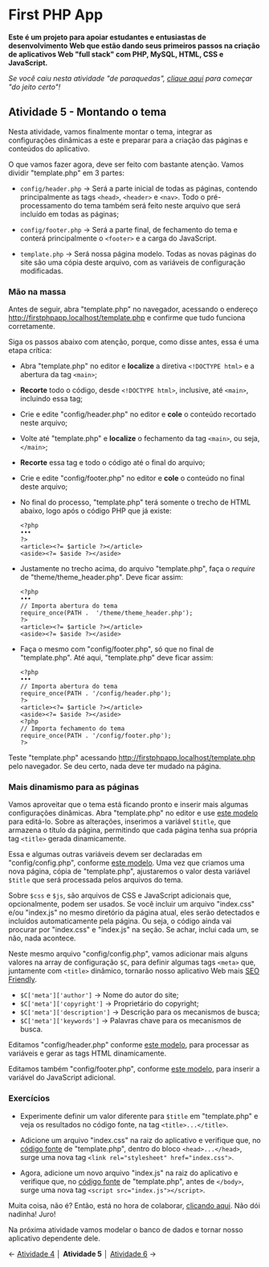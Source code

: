 # First PHP App

**Este é um projeto para apoiar estudantes e entusiastas de desenvolvimento Web que estão dando seus primeiros passos na criação de aplicativos Web "full stack" com PHP, MySQL, HTML, CSS e JavaScript.**

*Se você caiu nesta atividade "de paraquedas", [clique aqui](https://github.com/Luferat/firstphpapp) para começar "do jeito certo"!*

## Atividade 5 - Montando o tema

Nesta atividade, vamos finalmente montar o tema, integrar as configurações dinâmicas a este e preparar para a criação das páginas e conteúdos do aplicativo.

O que vamos fazer agora, deve ser feito com bastante atenção. Vamos dividir "template.php" em 3 partes:

- `config/header.php` → Será a parte inicial de todas as páginas, contendo principalmente as tags `<head>`, `<header>` e `<nav>`. Todo o pré-processamento do tema também será feito neste arquivo que será incluído em todas as páginas;

- `config/footer.php` → Será a parte final, de fechamento do tema e conterá principalmente o `<footer>` e a carga do JavaScript.

- `template.php` → Será nossa página modelo. Todas as novas páginas do site são uma cópia deste arquivo, com as variáveis de configuração modificadas.

### Mão na massa

Antes de seguir, abra "template.php" no navegador, acessando o endereço http://firstphpapp.localhost/template.php e confirme que tudo funciona corretamente.

Siga os passos abaixo com atenção, porque, como disse antes, essa é uma etapa crítica:

- Abra "template.php" no editor e **localize** a diretiva `<!DOCTYPE html>` e a abertura da tag `<main>`;
  
- **Recorte** todo o código, desde `<!DOCTYPE html>`, inclusive, até `<main>`, incluindo essa tag;
 
- Crie e edite "config/header.php" no editor e **cole** o conteúdo recortado neste arquivo;
 
- Volte até "template.php" e **localize** o fechamento da tag `<main>`, ou seja, `</main>`;
 
- **Recorte** essa tag e todo o código até o final do arquivo;
 
- Crie e edite "config/footer.php" no editor e **cole** o conteúdo no final deste arquivo;
 
- No final do processo, "template.php" terá somente o trecho de HTML abaixo, logo após o código PHP que já existe:

      <?php
      •••
      ?>
      <article><?= $article ?></article>
      <aside><?= $aside ?></aside>

- Justamente no trecho acima, do arquivo "template.php", faça o *require* de "theme/theme_header.php". Deve ficar assim:

      <?php
      •••
      // Importa abertura do tema
      require_once(PATH .  '/theme/theme_header.php');
      ?>
      <article><?= $article ?></article>
      <aside><?= $aside ?></aside>

- Faça o mesmo com "config/footer.php", só que no final de "template.php". Até aqui, "template.php" deve ficar assim:

      <?php
      •••
      // Importa abertura do tema
      require_once(PATH . '/config/header.php');
      ?>
      <article><?= $article ?></article>
      <aside><?= $aside ?></aside>
      <?php
      // Importa fechamento do tema
      require_once(PATH . '/config/footer.php');
      ?>

Teste "template.php" acessando http://firstphpapp.localhost/template.php pelo navegador. Se deu certo, nada deve ter mudado na página.

### Mais dinamismo para as páginas

Vamos aproveitar que o tema está ficando pronto e inserir mais algumas configurações dinâmicas. Abra "template.php" no editor e use [este modelo](https://raw.githubusercontent.com/Luferat/firstphpapp/Atividade_05/template.php) para editá-lo. Sobre as alterações, inserimos a variável `$title`, que armazena o título da página, permitindo que cada página tenha sua própria tag `<title>` gerada dinamicamente.

Essa e algumas outras variáveis devem ser declaradas em "config/config.php", conforme [este modelo](https://raw.githubusercontent.com/Luferat/firstphpapp/Atividade_05/config/config.php). Uma vez que criamos uma nova página, cópia de "template.php", ajustaremos o valor desta variável `$title` que será processada pelos arquivos do tema. 

Sobre `$css` e `$js`, são arquivos de CSS e JavaScript adicionais que, opcionalmente, podem ser usados. Se você incluir um arquivo "index.css" e/ou "index.js" no mesmo diretório da página atual, eles serão detectados e incluídos automaticamente pela página. Ou seja, o código ainda vai procurar por "index.css" e "index.js" na seção. Se achar, inclui cada um, se não, nada acontece.

Neste mesmo arquivo "config/config.php", vamos adicionar mais alguns valores na array de configuração `$C`, para definir algumas tags `<meta>` que, juntamente com `<title>` dinâmico, tornarão nosso aplicativo Web mais [SEO Friendly](https://www.google.com/search?q=SEO%20Friendly).

- `$C['meta']['author']` → Nome do autor do site;
- `$C['meta']['copyright']` → Proprietário do copyright;
- `$C['meta']['description']` → Descrição para os mecanismos de busca;
- `$C['meta']['keywords']` → Palavras chave para os mecanismos de busca.

Editamos "config/header.php" conforme [este modelo](https://raw.githubusercontent.com/Luferat/firstphpapp/Atividade_05/config/header.php), para processar as variáveis e gerar as tags HTML dinamicamente.

Editamos também "config/footer.php", conforme [este modelo](https://raw.githubusercontent.com/Luferat/firstphpapp/Atividade_05/config/footer.php), para inserir a variável do JavaScript adicional.

### Exercícios

- Experimente definir um valor diferente para `$title` em "template.php" e veja os resultados no código fonte, na tag `<title>...</title>`.

- Adicione um arquivo "index.css" na raiz do aplicativo e verifique que, no [código fonte](view-source:http://firstphpapp.localhost/template.php) de "template.php", dentro do bloco `<head>...</head>`, surge uma nova tag `<link rel="stylesheet" href="index.css">`.

- Agora, adicione um novo arquivo "index.js" na raiz do aplicativo e verifique que, no [código fonte](view-source:http://firstphpapp.localhost/template.php) de "template.php", antes de `</body>`, surge uma nova tag `<script src="index.js"></script>`.

Muita coisa, não é? Então, está no hora de colaborar, [clicando aqui](https://github.com/Luferat/firstphpapp/issues). Não dói nadinha! Juro!

Na próxima atividade vamos modelar o banco de dados e tornar nosso aplicativo dependente dele.

← [Atividade 4](https://github.com/Luferat/firstphpapp/tree/Atividade_04) │ **Atividade 5** │ [Atividade 6](https://github.com/Luferat/firstphpapp/tree/Atividade_06) →